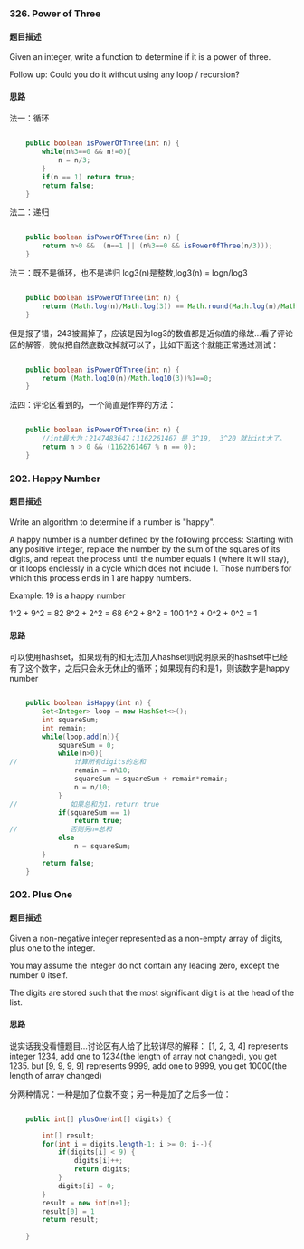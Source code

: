 ### 326. Power of Three
#### 题目描述

Given an integer, write a function to determine if it is a power of three.

Follow up:
Could you do it without using any loop / recursion?

#### 思路

法一：循环
```java

    public boolean isPowerOfThree(int n) {
        while(n%3==0 && n!=0){
            n = n/3;
        }
        if(n == 1) return true;
        return false;
    }

```

法二：递归
```java

	public boolean isPowerOfThree(int n) {
        return n>0 &&  (n==1 || (n%3==0 && isPowerOfThree(n/3)));
    }

```

法三：既不是循环，也不是递归
log3(n)是整数,log3(n) = logn/log3
```java

    public boolean isPowerOfThree(int n) {
        return (Math.log(n)/Math.log(3)) == Math.round(Math.log(n)/Math.log(3));
    }

```
但是报了错，243被漏掉了，应该是因为log3的数值都是近似值的缘故...看了评论区的解答，貌似把自然底数改掉就可以了，比如下面这个就能正常通过测试：
```java

	public boolean isPowerOfThree(int n) {
        return (Math.log10(n)/Math.log10(3))%1==0;
    }

```
法四：评论区看到的，一个简直是作弊的方法：
```java

    public boolean isPowerOfThree(int n) {
    	//int最大为：2147483647；1162261467 是 3^19,  3^20 就比int大了。  
        return n > 0 && (1162261467 % n == 0);
    }

```

### 202. Happy Number
#### 题目描述

Write an algorithm to determine if a number is "happy".

A happy number is a number defined by the following process: Starting with any positive integer, replace the number by the sum of the squares of its digits, and repeat the process until the number equals 1 (where it will stay), or it loops endlessly in a cycle which does not include 1. Those numbers for which this process ends in 1 are happy numbers.

Example: 19 is a happy number

1^2 + 9^2 = 82
8^2 + 2^2 = 68
6^2 + 8^2 = 100
1^2 + 0^2 + 0^2 = 1

#### 思路

可以使用hashset，如果现有的和无法加入hashset则说明原来的hashset中已经有了这个数字，之后只会永无休止的循环；如果现有的和是1，则该数字是happy number

```java

	public boolean isHappy(int n) {
        Set<Integer> loop = new HashSet<>();
        int squareSum;
        int remain;
        while(loop.add(n)){
            squareSum = 0;
            while(n>0){
//              计算所有digits的总和
                remain = n%10;
                squareSum = squareSum + remain*remain;
                n = n/10;
            }
//             如果总和为1，return true
            if(squareSum == 1) 
                return true;
//             否则另n=总和
            else 
                n = squareSum;
        }
        return false;
    }

```

### 202. Plus One
#### 题目描述
Given a non-negative integer represented as a non-empty array of digits, plus one to the integer.

You may assume the integer do not contain any leading zero, except the number 0 itself.

The digits are stored such that the most significant digit is at the head of the list.

#### 思路
说实话我没看懂题目...讨论区有人给了比较详尽的解释：
[1, 2, 3, 4] represents integer 1234, add one to 1234(the length of array not changed), you get 1235. but [9, 9, 9, 9] represents 9999, add one to 9999, you get 10000(the length of array changed)

分两种情况：一种是加了位数不变；另一种是加了之后多一位：

```java

	public int[] plusOne(int[] digits) {

        int[] result;
        for(int i = digits.length-1; i >= 0; i--){
            if(digits[i] < 9) {
                digits[i]++;
                return digits;
            }
            digits[i] = 0;
        }
        result = new int[n+1];
        result[0] = 1
        return result;
        
    }
    
```